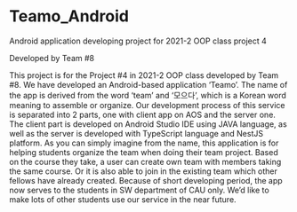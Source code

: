 # Teamo_Android


Android application developing project for 2021-2 OOP class project 4 

Developed by Team #8

This project is for the Project #4 in 2021-2 OOP class developed by Team #8. We have developed an Android-based application ‘Teamo’. The name of the app is derived from the word ‘team’ and ‘모으다’, which is a Korean word meaning to assemble or organize. Our development process of this service is separated into 2 parts, one with client app on AOS and the server one. The client part is developed on Android Studio IDE using JAVA language, as well as the server is developed with TypeScript language and NestJS platform. As you can simply imagine from the name, this application is for helping students organize the team when doing their team project. Based on the course they take, a user can create own team with members taking the same course. Or it is also able to join in the existing team which other fellows have already created. Because of short developing period, the app now serves to the students in SW department of CAU only. We’d like to make lots of other students use our service in the near future.
